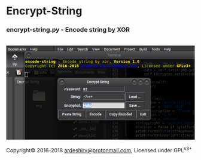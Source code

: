 # Encrypt-String
<h3>encrypt-string.py - Encode string by XOR</h3>
<br/>
<img alt="Running encode-string application" src="https://raw.githubusercontent.com/ArdeshirV/Encrypt-String/master/img/enc-string.png"> 
<br/>
<p>Copyright&copy; 2016-2018 <a target="_blank" href="mailto:ardeshirv@protonmail.com">ardeshirv@protonmail.com</a>, Licensed under GPL<sup>v3+</sup></p>
